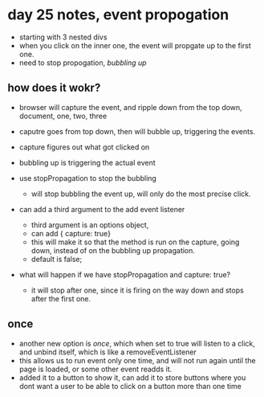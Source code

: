 # day 25 notes, event propogation

- starting with 3 nested divs
- when you click on the inner one, the event will propgate up to the first one.
- need to stop propogation, *bubbling up*


## how does it wokr?
- browser will capture the event, and ripple down from the top down, document, one, two, three
- caputre goes from top down, then will bubble up, triggering the events.
- capture figures out what got clicked on
- bubbling up is triggering the actual event
- use stopPropagation to stop the bubbling
  - will stop bubbling the event up, will only do the most precise click.

- can add a third argument to the add event listener
  - third argument is an options object,
  - can add { capture: true}
  - this will make it so that the method is run on the capture, going down, instead of on the bubbling up propagation.
  - default is false;

- what will happen if we have stopPropagation and capture: true?
  - it will stop after one, since it is firing on the way down and stops after the first one.

## once
- another new option is *once*, which when set to true will listen to a click, and unbind itself, which is like a removeEventListener
- this allows us to run event only one time, and will not run again until the page is loaded, or some other event readds it.
- added it to a button to show it, can add it to store buttons where you dont want a user to be able to click on a button more than one time
